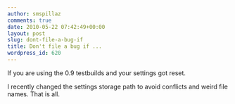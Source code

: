 ```yaml
---
author: smspillaz
comments: true
date: 2010-05-22 07:42:49+00:00
layout: post
slug: dont-file-a-bug-if
title: Don't file a bug if ...
wordpress_id: 620
---
```


If you are using the 0.9 testbuilds and your settings got reset.

I recently changed the settings storage path to avoid conflicts and weird file names. That is all.
